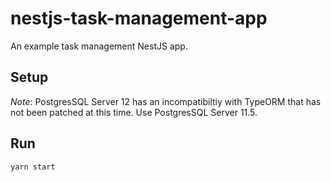 # nestjs-task-management-app

An example task management NestJS app.

## Setup 

*Note*: PostgresSQL Server 12 has an incompatibiltiy with TypeORM that has not been patched at this time. Use PostgresSQL Server 11.5. 

## Run 

```
yarn start
```



